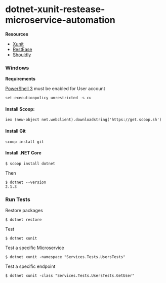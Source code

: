 # dotnet-xunit-restease-microservice-automation

**Resources**
- [Xunit](https://github.com/xunit/xunit)
- [RestEase](https://github.com/canton7/RestEase)
- [Shouldly](https://github.com/shouldly/shouldly)


### Windows

**Requirements**

[PowerShell 3](https://www.microsoft.com/en-us/download/details.aspx?id=34595) must be enabled for User account

```
set-executionpolicy unrestricted -s cu
```

#### Install Scoop:
```
iex (new-object net.webclient).downloadstring('https://get.scoop.sh')
```

#### Install Git
```
scoop install git
```

#### Install .NET Core
```
$ scoop install dotnet
```

Then
```
$ dotnet --version
2.1.3
```

### Run Tests

Restore packages
```
$ dotnet restore
```

Test
```
$ dotnet xunit
```

Test a specific Microservice
```
$ dotnet xunit -namespace "Services.Tests.UsersTests"
```

Test a specific endpoint
```
$ dotnet xunit -class "Services.Tests.UsersTests.GetUser"
```